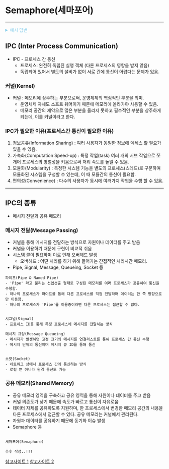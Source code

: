 # Semaphore(세마포어)

---

<details><summary style="color:skyblue">예시 답변</summary>
<p>

-

</p>
</details>

## IPC (Inter Process Communication)

- IPC - 프로세스 간 통신
  - 프로세스: 완전히 독립된 실행 객체 (다른 프로세스의 영향을 받지 않음)
  - 독립되어 있어서 별도의 설비가 없이 서로 간에 통신이 어렵다는 문제가 있음.

### 커널(Kernel)

- 커널 : 메모리에 상주하는 부분으로써, 운영체제의 핵심적인 부분을 의미.
  - 운영체제 자체도 소프트 웨어이기 때문에 메모리에 올라가야 사용할 수 있음.
  - 메모리 공간의 제약으로 많은 부분을 올리지 못하고 필수적인 부분을 상주하게 되는데, 이를 커널이라고 한다.

### IPC가 필요한 이유(프로세스간 통신이 필요한 이유)

1. 정보공유(Information Sharing) : 여러 사용자가 동일한 정보에 엑세스 할 필요가 있을 수 있음.
2. 가속화(Computation Speed-up) : 특정 작업(task) 여러 개의 서브 작업으로 쪼개어 프로세스의 병렬성을 키움으로써 처리 속도를 높일 수 있음.
3. 모듈화(Modularity) : 특정한 시스템 기능을 별도의 프로세스(스레드)로 구분하여 모듈화된 시스템을 구성할 수 있는데, 이 때 모듈간의 통신이 필요함.
4. 편의성(Convenience) : 다수의 사용자가 동시에 여러가지 작업을 수행 할 수 있음.

---

## IPC의 종류

- 메시지 전달과 공유 메모리

### 메시지 전달(Message Passing)

- 커널을 통해 메시지를 전달하는 방식으로 자원이나 데이터를 주고 받음
- 커널을 이용하기 때문에 구현이 비교적 쉬움
- 시스템 콜이 필요하며 이로 인해 오버헤드 발생
  - 오버헤드 : 어떤 처리를 하기 위해 들어가는 간접적인 처리시간 메모리.
- Pipe, Signal, Message, Queueing, Socket 등

```
파이프(Pipe & Named Pipe)
- 'Pipe' 라고 불리는 선입선출 형태로 구성된 메모리를 여러 프로세스가 공유하여 통신을 수행함.
- 하나의 프로세스가 파이프를 통해 다른 프로세스를 직접 전달하며 데이터는 한 쪽 방향으로만 이동함.
- 하나의 프로세스가 'Pipe'를 이용중이라면 다른 프로세스는 접근할 수 없다.


시그널(Signal)
- 프로세스 ID를 통해 특정 프로세스에 메시지를 전달하는 방식

메시지 큐잉(Message Queueing)
- 메시지가 발생하면 고정 크기의 메시지를 연결리스트를 통해 프로세스 간 통신 수행
- 메시지 단위의 통신이며 메시지 큐 ID를 통해 통신


소켓(Socket)
- 네트워크 상에서 프로세스 간에 통신하는 방식
- 로컬 뿐 아니라 원격 통신도 가능

```

### 공유 메모리(Shared Memory)

- 공유 메모리 영역을 구축하고 공유 영역을 통해 자원이나 데이터를 주고 받음
- 커널 의존도가 낮기 때문에 속도가 빠르고 통신이 자유로움
- 데이터 자체를 공유하도록 지원하며, 한 프로세스에서 변경한 메모리 공간의 내용을 다른 프로세스에서 접근할 수 있다. 공유 메모리는 커널에서 관리된다.
- 자원과 데이터를 공유하기 때문에 동기화 이슈 발생
- Semaphore 등

```

세마포어(Semaphore)

추후 작성..!!!

```

[참고사이트 1](https://y-oni.tistory.com/77)
[참고사이트 2](https://velog.io/@yanghl98/OS%EC%9A%B4%EC%98%81%EC%B2%B4%EC%A0%9C-IPC%EB%9E%80)
